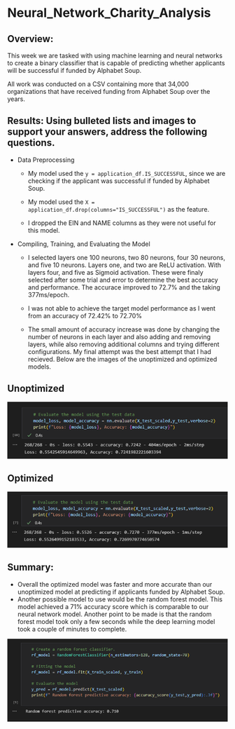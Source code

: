 # Neural_Network_Charity_Analysis

## Overview:

This week we are tasked with using machine learning and neural networks to create a binary classifier that is capable of predicting whether applicants will be successful if funded by Alphabet Soup.

All work was conducted on a CSV containing more that 34,000 organizations that have received funding from Alphabet Soup over the years.


## Results: Using bulleted lists and images to support your answers, address the following questions.

   - Data Preprocessing

     - My model used the `y = application_df.IS_SUCCESSFUL`, since we are checking if the applicant was successful if funded by Alphabet Soup.

     - My model used the `X = application_df.drop(columns="IS_SUCCESSFUL")` as the feature.

     - I dropped the EIN and NAME columns as they were not useful for this model.

   - Compiling, Training, and Evaluating the Model

     - I selected layers one 100 neurons, two 80 neurons, four 30 neurons, and five 10 neurons.  Layers one, and two are ReLU activation.  With layers four, and five as Sigmoid activation.  These were finaly selected after some trial and error to determine the best accuracy and performance.  The accurace improved to 72.7% and the taking 377ms/epoch.

     - I was not able to achieve the target model performance as I went from an accuracy of 72.42% to 72.70%

     - The small amount of accuracy increase was done by changing the number of neurons in each layer and also adding and removing layers, while also removing additional columns and trying different configurations.  My final attempt was the best attempt that I had recieved.  Below are the images of the unoptimized and optimized models.

## Unoptimized
![This is an image](https://github.com/BMoreland20/Neural_Network_Charity_Analysis/blob/main/Resources/unoptimized_model.2.png)

## Optimized
![This is an image](https://github.com/BMoreland20/Neural_Network_Charity_Analysis/blob/main/Resources/optimized_model.2.png)

## Summary:

   - Overall the optimized model was faster and more accurate than our unoptimized model at predicting if applicants funded by Alphabet Soup.
   - Another possible model to use would be the random forest model.  This model achieved a 71% accuracy score which is comparable to our neural network model.  Another point to be made is that the random forest model took only a few seconds while the deep learning model took a couple of minutes to complete.

![This is an image](https://github.com/BMoreland20/Neural_Network_Charity_Analysis/blob/main/Resources/random_forrest_model.png)